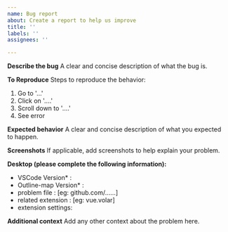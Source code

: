 ```yaml
---
name: Bug report
about: Create a report to help us improve
title: ''
labels: ''
assignees: ''

---
```


**Describe the bug**
A clear and concise description of what the bug is.

**To Reproduce**
Steps to reproduce the behavior:
1. Go to '...'
2. Click on '....'
3. Scroll down to '....'
4. See error

**Expected behavior**
A clear and concise description of what you expected to happen.

**Screenshots**
If applicable, add screenshots to help explain your problem.

**Desktop (please complete the following information):**
 - VSCode Version* :
 - Outline-map Version* :
 - problem file : [eg: github.com/......]
 - related extension : [eg: vue.volar]
 - extension settings: 

**Additional context**
Add any other context about the problem here.
